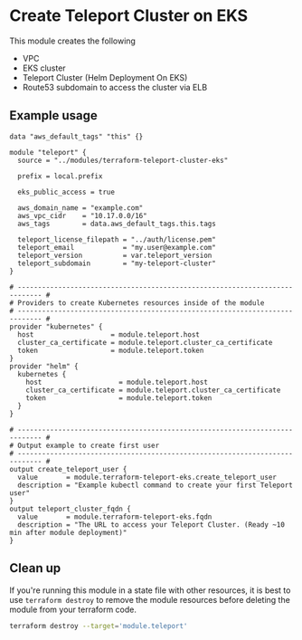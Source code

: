 # Create Teleport Cluster on EKS

This module creates the following
* VPC
* EKS cluster
* Teleport Cluster (Helm Deployment On EKS)
* Route53 subdomain to access the cluster via ELB

## Example usage

```hcl
data "aws_default_tags" "this" {}

module "teleport" {
  source = "../modules/terraform-teleport-cluster-eks"

  prefix = local.prefix

  eks_public_access = true

  aws_domain_name = "example.com"
  aws_vpc_cidr    = "10.17.0.0/16"
  aws_tags        = data.aws_default_tags.this.tags

  teleport_license_filepath = "../auth/license.pem"
  teleport_email            = "my.user@example.com"
  teleport_version          = var.teleport_version
  teleport_subdomain        = "my-teleport-cluster"
}

# ---------------------------------------------------------------------------- #
# Providers to create Kubernetes resources inside of the module
# ---------------------------------------------------------------------------- #
provider "kubernetes" {
  host                   = module.teleport.host
  cluster_ca_certificate = module.teleport.cluster_ca_certificate
  token                  = module.teleport.token
}
provider "helm" {
  kubernetes {
    host                   = module.teleport.host
    cluster_ca_certificate = module.teleport.cluster_ca_certificate
    token                  = module.teleport.token
  }
}

# ---------------------------------------------------------------------------- #
# Output example to create first user
# ---------------------------------------------------------------------------- #
output create_teleport_user {
  value       = module.terraform-teleport-eks.create_teleport_user
  description = "Example kubectl command to create your first Teleport user"
}
output teleport_cluster_fqdn {
  value       = module.terraform-teleport-eks.fqdn
  description = "The URL to access your Teleport Cluster. (Ready ~10 min after module deployment)"
}
```

## Clean up

If you're running this module in a state file with other resources, it is best to 
use `terraform destroy` to remove the module resources before deleting the module
from your terraform code. 

```sh
terraform destroy --target='module.teleport'
```